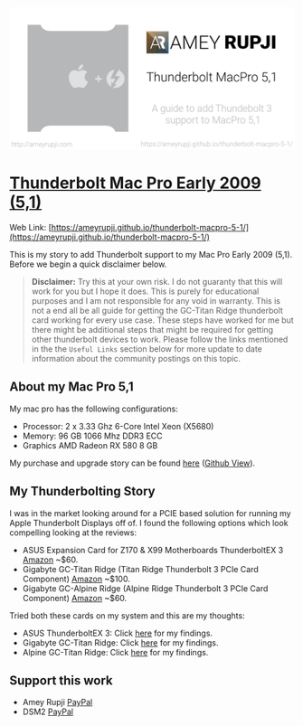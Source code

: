 ![thunderbolt mac pro 5,1 cover](images/thunderbolt-mac-pro-5-1.png)

# [Thunderbolt Mac Pro Early 2009 (5,1)](https://ameyrupji.github.io/thunderbolt-macpro-5-1/)

Web Link: [https://ameyrupji.github.io/thunderbolt-macpro-5-1/](https://ameyrupji.github.io/thunderbolt-macpro-5-1/)

This is my story to add Thunderbolt support to my Mac Pro Early 2009 (5,1). Before we begin a quick disclaimer below.

> **Disclaimer:** Try this at your own risk. I do not guaranty that this will work for you but I hope it does. This is purely for educational purposes and I am not responsible for any void in warranty. This is not a end all be all guide for getting the GC-Titan Ridge thunderbolt card working for every use case. These steps have worked for me but there might be additional steps that might be required for getting other thunderbolt devices to work. Please follow the links mentioned in the the `Useful Links` section below for more update to date information about the community postings on this topic.
## About my Mac Pro 5,1

My mac pro has the following configurations:

- Processor:        2 x 3.33 Ghz 6-Core Intel Xeon (X5680)
- Memory:           96 GB 1066 Mhz DDR3 ECC
- Graphics          AMD Radeon RX 580 8 GB

My purchase and upgrade story can be found [here](https://ameyrupji.github.io/macpro-5-1/) ([Github View](https://github.com/ameyrupji/macpro-5-1)).

## My Thunderbolting Story 

I was in the market looking around for a PCIE based solution for running my Apple Thunderbolt Displays off of. I found the following options which look compelling looking at the reviews:

- ASUS Expansion Card for Z170 & X99 Motherboards ThunderboltEX 3 [Amazon](https://amzn.to/3h8Ubgp) ~$60.
- Gigabyte GC-Titan Ridge (Titan Ridge Thunderbolt 3 PCIe Card Component) [Amazon](https://amzn.to/2Aadohl) ~$100.
- Gigabyte GC-Alpine Ridge (Alpine Ridge Thunderbolt 3 PCIe Card Component) [Amazon](https://amzn.to/31m8LeJ) ~$60.

Tried both these cards on my system and this are my thoughts:

- ASUS ThunderboltEX 3: Click [here](./ThunderboltEX3.md) for my findings.
- Gigabyte GC-Titan Ridge: Click [here](./GC-TitanRidge.md) for my findings.
- Alpine GC-Titan Ridge: Click [here](./GC-AlpineRidge.md) for my findings.


## Support this work

- Amey Rupji [PayPal](https://paypal.me/AmeyRupji?locale.x=en_US)
- DSM2 [PayPal](https://paypal.me/DSM2Hackintosh?locale.x=de_DE)
